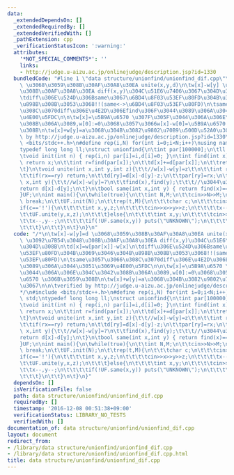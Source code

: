 ```yaml
---
data:
  _extendedDependsOn: []
  _extendedRequiredBy: []
  _extendedVerifiedWith: []
  _pathExtension: cpp
  _verificationStatusIcon: ':warning:'
  attributes:
    '*NOT_SPECIAL_COMMENTS*': ''
    links:
    - http://judge.u-aizu.ac.jp/onlinejudge/description.jsp?id=1330
  bundledCode: "#line 1 \"data structure/unionfind/unionfind_dif.cpp\"\n/*\n\tw[x]-w[y]=d\
    \ \u3068\u3059\u308B\u30AF\u30A8\u30EA unite(x,y,d)\n\tw[x]-w[y] \u3092\u7B54\u3048\
    \u308B\u30AF\u30A8\u30EA diff(x,y)\u304C\u51E6\u7406\u3067\u304D\u308B\n\td[x]=w[par[x]]-w[x]\n\
    \tdiff\u306E\u524D\u306Bsame\u3067\u6BD4\u8F03\u53EF\u80FD\u304B\u3069\u3046\u304B\
    \u898B\u308B\u3053\u3068!!(same<->\u6BD4\u8F03\u53EF\u80FD)\n\tsame\u3057\u3066\
    \u308C\u3070diff\u306E\u4E2D\u306Efind\u306F\u3044\u3089\u306A\u3044\u3051\u3069\
    \u4E00\u5FDC\n\n\tw[x]=\u5B9A\u6570 \u307F\u305F\u3044\u306A\u306E\u304C\u3042\
    \u308B\u306A\u3089,w[0]:=0\u3068\u3057\u3066w[x]-w[0]=\u5B9A\u6570 \u306B\u3059\
    \u308B\n\tw[x]+w[y]=a\u3068\u304B\u3082\u9802\u70B9\u500D\u52A0\u3067\n\n\tverified\
    \ by http://judge.u-aizu.ac.jp/onlinejudge/description.jsp?id=1330\n*/\n#include\
    \ <bits/stdc++.h>\n#define rep(i,N) for(int i=0;i<N;i++)\nusing namespace std;\n\
    typedef long long ll;\nstruct unionfind{\n\tint par[100000];\n\tll d[100000];\n\
    \tvoid init(int n) { rep(i,n) par[i]=i,d[i]=0; }\n\tint find(int x){\n\t\tif(x==par[x])\
    \ return x;\n\t\tint r=find(par[x]);\n\t\td[x]+=d[par[x]];\n\t\treturn par[x]=r;\n\
    \t}\n\tvoid unite(int x,int y,int z){\t\t//w[x]-w[y]=z\t\n\t\tint rx=find(x),ry=find(y);\n\
    \t\tif(rx==ry) return;\n\t\td[ry]=d[x]-d[y]-z;\n\t\tpar[ry]=rx;\n\t}\n\tint diff(int\
    \ x,int y){\t\t//w[x]-w[y]=?\n\t\tfind(x),find(y);\t\t\t//\u3044\u308B!!\n\t\t\
    return d[x]-d[y];\n\t}\n\tbool same(int x,int y) { return find(x)==find(y); }\n\
    }UF;\n\nint main(){\n\twhile(true){\n\t\tint N,M;\n\t\tcin>>N>>M;\n\t\tif(N==0)\
    \ break;\n\t\tUF.init(N);\n\t\trep(t,M){\n\t\t\tchar c;\n\t\t\tcin>>c;\n\t\t\t\
    if(c=='!'){\n\t\t\t\tint x,y,z;\n\t\t\t\tcin>>x>>y>>z;\n\t\t\t\tx--,y--;\n\t\t\
    \t\tUF.unite(y,x,z);\n\t\t\t}else{\n\t\t\t\tint x,y;\n\t\t\t\tcin>>x>>y;\n\t\t\
    \t\tx--,y--;\n\t\t\t\tif(!UF.same(x,y)) puts(\"UNKNOWN\");\n\t\t\t\telse cout<<UF.diff(y,x)<<endl;\n\
    \t\t\t}\n\t\t}\n\t}\n}\n"
  code: "/*\n\tw[x]-w[y]=d \u3068\u3059\u308B\u30AF\u30A8\u30EA unite(x,y,d)\n\tw[x]-w[y]\
    \ \u3092\u7B54\u3048\u308B\u30AF\u30A8\u30EA diff(x,y)\u304C\u51E6\u7406\u3067\
    \u304D\u308B\n\td[x]=w[par[x]]-w[x]\n\tdiff\u306E\u524D\u306Bsame\u3067\u6BD4\u8F03\
    \u53EF\u80FD\u304B\u3069\u3046\u304B\u898B\u308B\u3053\u3068!!(same<->\u6BD4\u8F03\
    \u53EF\u80FD)\n\tsame\u3057\u3066\u308C\u3070diff\u306E\u4E2D\u306Efind\u306F\u3044\
    \u3089\u306A\u3044\u3051\u3069\u4E00\u5FDC\n\n\tw[x]=\u5B9A\u6570 \u307F\u305F\
    \u3044\u306A\u306E\u304C\u3042\u308B\u306A\u3089,w[0]:=0\u3068\u3057\u3066w[x]-w[0]=\u5B9A\
    \u6570 \u306B\u3059\u308B\n\tw[x]+w[y]=a\u3068\u304B\u3082\u9802\u70B9\u500D\u52A0\
    \u3067\n\n\tverified by http://judge.u-aizu.ac.jp/onlinejudge/description.jsp?id=1330\n\
    */\n#include <bits/stdc++.h>\n#define rep(i,N) for(int i=0;i<N;i++)\nusing namespace\
    \ std;\ntypedef long long ll;\nstruct unionfind{\n\tint par[100000];\n\tll d[100000];\n\
    \tvoid init(int n) { rep(i,n) par[i]=i,d[i]=0; }\n\tint find(int x){\n\t\tif(x==par[x])\
    \ return x;\n\t\tint r=find(par[x]);\n\t\td[x]+=d[par[x]];\n\t\treturn par[x]=r;\n\
    \t}\n\tvoid unite(int x,int y,int z){\t\t//w[x]-w[y]=z\t\n\t\tint rx=find(x),ry=find(y);\n\
    \t\tif(rx==ry) return;\n\t\td[ry]=d[x]-d[y]-z;\n\t\tpar[ry]=rx;\n\t}\n\tint diff(int\
    \ x,int y){\t\t//w[x]-w[y]=?\n\t\tfind(x),find(y);\t\t\t//\u3044\u308B!!\n\t\t\
    return d[x]-d[y];\n\t}\n\tbool same(int x,int y) { return find(x)==find(y); }\n\
    }UF;\n\nint main(){\n\twhile(true){\n\t\tint N,M;\n\t\tcin>>N>>M;\n\t\tif(N==0)\
    \ break;\n\t\tUF.init(N);\n\t\trep(t,M){\n\t\t\tchar c;\n\t\t\tcin>>c;\n\t\t\t\
    if(c=='!'){\n\t\t\t\tint x,y,z;\n\t\t\t\tcin>>x>>y>>z;\n\t\t\t\tx--,y--;\n\t\t\
    \t\tUF.unite(y,x,z);\n\t\t\t}else{\n\t\t\t\tint x,y;\n\t\t\t\tcin>>x>>y;\n\t\t\
    \t\tx--,y--;\n\t\t\t\tif(!UF.same(x,y)) puts(\"UNKNOWN\");\n\t\t\t\telse cout<<UF.diff(y,x)<<endl;\n\
    \t\t\t}\n\t\t}\n\t}\n}"
  dependsOn: []
  isVerificationFile: false
  path: data structure/unionfind/unionfind_dif.cpp
  requiredBy: []
  timestamp: '2016-12-08 00:51:38+09:00'
  verificationStatus: LIBRARY_NO_TESTS
  verifiedWith: []
documentation_of: data structure/unionfind/unionfind_dif.cpp
layout: document
redirect_from:
- /library/data structure/unionfind/unionfind_dif.cpp
- /library/data structure/unionfind/unionfind_dif.cpp.html
title: data structure/unionfind/unionfind_dif.cpp
---
```

